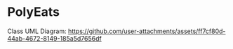 # PolyEats

Class UML Diagram:
https://github.com/user-attachments/assets/ff7cf80d-44ab-4672-8149-185a5d7656df
